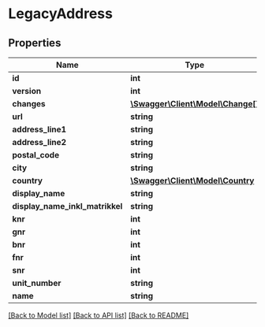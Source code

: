 # LegacyAddress

## Properties
Name | Type | Description | Notes
------------ | ------------- | ------------- | -------------
**id** | **int** |  | [optional] 
**version** | **int** |  | [optional] 
**changes** | [**\Swagger\Client\Model\Change[]**](Change.md) |  | [optional] 
**url** | **string** |  | [optional] 
**address_line1** | **string** |  | [optional] 
**address_line2** | **string** |  | [optional] 
**postal_code** | **string** |  | [optional] 
**city** | **string** |  | [optional] 
**country** | [**\Swagger\Client\Model\Country**](Country.md) |  | [optional] 
**display_name** | **string** |  | [optional] 
**display_name_inkl_matrikkel** | **string** |  | [optional] 
**knr** | **int** |  | [optional] 
**gnr** | **int** |  | [optional] 
**bnr** | **int** |  | [optional] 
**fnr** | **int** |  | [optional] 
**snr** | **int** |  | [optional] 
**unit_number** | **string** |  | [optional] 
**name** | **string** |  | [optional] 

[[Back to Model list]](../README.md#documentation-for-models) [[Back to API list]](../README.md#documentation-for-api-endpoints) [[Back to README]](../README.md)


